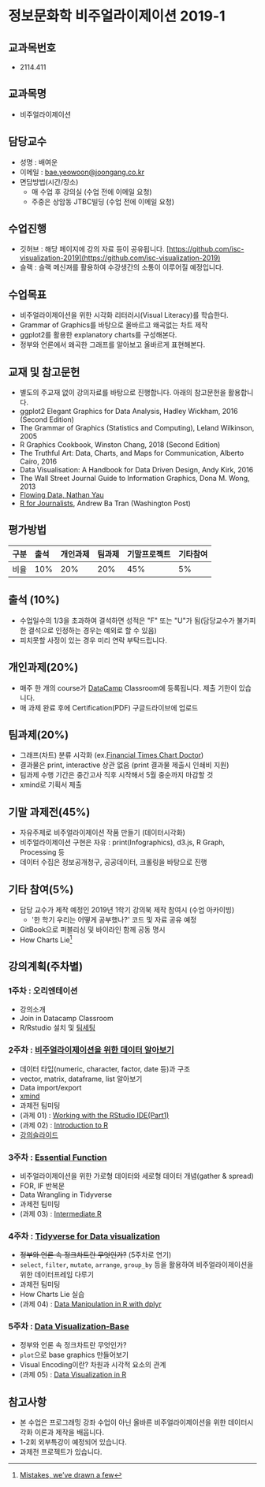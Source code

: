 정보문화학 비주얼라이제이션 2019-1
===

교과목번호
---
- 2114.411

교과목명
---
  - 비주얼라이제이션

담당교수
---
 - 성명 : 배여운
 - 이메일 : bae.yeowoon@joongang.co.kr
 - 면담방법(시간/장소)
   * 매 수업 후 강의실 (수업 전에 이메일 요청)
   * 주중은 상암동 JTBC빌딩 (수업 전에 이메일 요청)

수업진행
---
 - 깃허브 : 해당 페이지에 강의 자료 등이 공유됩니다.
 [https://github.com/isc-visualization-2019](https://github.com/isc-visualization-2019)
 - 슬랙 : 슬랙 메신져를 활용하여 수강생간의 소통이 이루어질 예정입니다.

수업목표
---
 - 비주얼라이제이션을 위한 시각화 리터러시(Visual Literacy)를 학습한다. 
 - Grammar of Graphics를 바탕으로 올바르고 왜곡없는 차트 제작
 - ggplot2를 활용한 explanatory charts를 구성해본다.
 - 정부와 언론에서 왜곡한 그래프를 알아보고 올바르게 표현해본다. 

교재 및 참고문헌
---
 - 별도의 주교재 없이 강의자료를 바탕으로 진행합니다. 아래의 참고문헌을 활용합니다.
 - ggplot2 Elegant Graphics for Data Analysis, Hadley Wickham, 2016 (Second Edition)
 - The Grammar of Graphics (Statistics and Computing), Leland Wilkinson, 2005
 - R Graphics Cookbook, Winston Chang, 2018 (Second Edition)
 - The Truthful Art: Data, Charts, and Maps for Communication, Alberto Cairo, 2016
 - Data Visualisation: A Handbook for Data Driven Design, Andy Kirk, 2016
 - The Wall Street Journal Guide to Information Graphics, Dona M. Wong, 2013
 - [Flowing Data, Nathan Yau](https://flowingdata.com/)
 - [R for Journalists](https://learn.r-journalism.com/en/), Andrew Ba Tran (Washington Post)

평가방법
---

| 구분 | **출석** | **개인과제** | **팀과제** | **기말프로젝트** | **기타참여** |
|:--|:--|:--|:--|:--|:--|
| 비율 | 10% | 20% | 20% | 45% | 5% |

출석 (10%)
---
 - 수업일수의 1/3을 초과하여 결석하면 성적은 "F" 또는 "U"가 됨(담당교수가 불가피한 결석으로 인정하는 경우는 예외로 할 수 있음)
 - 피치못할 사정이 있는 경우 미리 연락 부탁드립니다.

개인과제(20%)
---
 - 매주 한 개의 course가 [DataCamp](https://www.datacamp.com) Classroom에 등록됩니다. 제출 기한이 있습니다. 
 - 매 과제 완료 후에 Certification(PDF) 구글드라이브에 업로드

팀과제(20%)
---
 - 그래프(차트) 분류 시각화 (ex.[Financial Times Chart Doctor](https://github.com/ft-interactive/chart-doctor/tree/master/visual-vocabulary))
 - 결과물은 print, interactive 상관 없음 (print 결과물 제출시 인쇄비 지원)
 - 팀과제 수행 기간은 중간고사 직후 시작해서 5월 중순까지 마감할 것
 - xmind로 기획서 제출

기말 과제전(45%)
---
 - 자유주제로 비주얼라이제이션 작품 만들기 (데이터시각화)
 - 비주얼라이제이션 구현은 자유 : print(Infographics), d3.js, R Graph, Processing 등
 - 데이터 수집은 정보공개청구, 공공데이터, 크롤링을 바탕으로 진행

기타 참여(5%)
---
 - 담당 교수가 제작 예정인 2019년 1학기 강의북 제작 참여시 (수업 아카이빙)
	 - '한 학기 우리는 어떻게 공부했나?' 코드 및 자료 공유 예정
 - GitBook으로 퍼블리싱 및 바이라인 함께 공동 명시
 - How Charts Lie[^1]

강의계획(주차별)
---

### 1주차 : 오리엔테이션
  - 강의소개
  - Join in Datacamp Classroom
  - R/Rstudio 설치 및 [팀세팅](https://docs.google.com/spreadsheets/d/e/2PACX-1vSpvm-G78bO3WfSpnoHH2y-FerPB1X7v736PD9xviPvl_CuLUrSSkfXghB-068MrsAx7M59yZW29Yqo/pubhtml?gid=23874303&single=true)
  
### 2주차 : [비주얼라이제이션을 위한 데이터 알아보기](https://github.com/isc-visualization-2019/chapter02_190316) 
  - 데이터 타입(numeric, character, factor, date 등)과 구조
  - vector, matrix, dataframe, list 알아보기
  - Data import/export
  - [xmind](https://www.xmind.net/)
  - 과제전 팀미팅
  - (과제 01) : [Working with the RStudio IDE(Part1)](https://www.datacamp.com/courses/working-with-the-rstudio-ide-part-1) 
  - (과제 02) : [Introduction to R](https://www.datacamp.com/courses/free-introduction-to-r)
  - [강의슬라이드](https://docs.google.com/presentation/d/1PBSNUrivGktWj5QepzAOaCL_Ldu6akU53Ip8lLajpug/edit?usp=sharing)

### 3주차 : [Essential Function](https://github.com/isc-visualization-2019/chapter03_190323) 
  - 비주얼라이제이션을 위한 가로형 데이터와 세로형 데이터 개념(gather & spread)
  - FOR, IF 반복문
  - Data Wrangling in Tidyverse
  - 과제전 팀미팅
  - (과제 03) : [Intermediate R](https://www.datacamp.com/courses/intermediate-r)

### 4주차 : [Tidyverse for Data visualization](https://github.com/isc-visualization-2019/chapter04_190330)
  - ~~정부와 언론 속 정크차트란 무엇인가?~~ (5주차로 연기)
  - `select`, `filter`, `mutate`, `arrange`, `group_by` 등을 활용하여 비주얼라이제이션을 위한 데이터프레임 다루기
  - 과제전 팀미팅
  - How Charts Lie 실습
  - (과제 04) : [Data Manipulation in R with dplyr](https://www.datacamp.com/courses/dplyr-data-manipulation-r-tutorial)

### 5주차 : [Data Visualization-Base](https://github.com/isc-visualization-2019/chapter05_190406)
  - 정부와 언론 속 정크차트란 무엇인가?
  - `plot`으로 base graphics 만들어보기
  - Visual Encoding이란? 차원과 시각적 요소의 관계
  - (과제 05) : [Data Visualization in R](https://www.datacamp.com/courses/data-visualization-in-r)

참고사항
---
 - 본 수업은 프로그래밍 강좌 수업이 아닌 올바른 비주얼라이제이션을 위한 데이터시각화 이론과 제작을 배웁니다. 
 - 1-2회 외부특강이 예정되어 있습니다.
 - 과제전 프로젝트가 있습니다. 


[^1]: [Mistakes, we’ve drawn a few](https://medium.economist.com/mistakes-weve-drawn-a-few-8cdd8a42d368?fbclid=IwAR2LXxJ_SCs6VH453d2IBoWzjueFbLR8CHKVULc2UahL7kB1tak8uI1KP90)